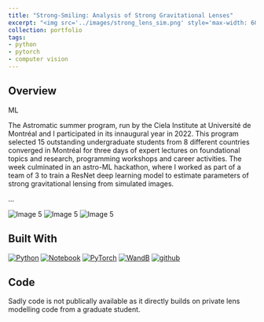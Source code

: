 ```yaml
---
title: "Strong-Smiling: Analysis of Strong Gravitational Lenses"
excerpt: "<img src='../images/strong_lens_sim.png' style='max-width: 60%; display: inline-block;'>"
collection: portfolio
tags:
- python
- pytorch
- computer vision
---
```


## Overview 

ML

The Astromatic summer program, run by the Ciela Institute at Université de Montréal and I participated in its innaugural year in 2022. This program selected 15 outstanding undergraduate students from 8 different countries converged in Montréal for three days of expert lectures on foundational topics and research, programming workshops and career activities. The week culminated in an astro-ML hackathon, where I worked as part of a team of 3 to train a ResNet deep learning model to estimate parameters of strong gravitational lensing from simulated images.

... 

<img src="../../images/strong_lens_sim.png" alt="Image 5" style="max-width: 70%; display: inline-block;">

<img src="../../images/lens_results_1.png" alt="Image 5" style="max-width: 70%; display: inline-block;">

<img src="../../images/lens_results_2.png" alt="Image 5" style="max-width: 70%; display: inline-block;">

## Built With
[![Python][python]][python-url]
[![Notebook][notebook]][notebook-url] 
[![PyTorch][pytorch]][pytorch-url]
[![WandB][wandb]][wandb-url] 
[![github][github]][github-url]

[github]: https://img.shields.io/badge/github-%23121011.svg?style=for-the-badge&logo=github&logoColor=white
[github-url]: https://github.com/

[python]: https://img.shields.io/badge/Python-3776AB?style=for-the-badge&logo=python&logoColor=white
[python-url]: https://www.python.org/

[notebook]: https://img.shields.io/badge/Made%20with-Jupyter-orange?style=for-the-badge&logo=Jupyter
[notebook-url]: https://jupyter.org/

[wandb]: https://img.shields.io/badge/Weights_&_Biases-FFBE00?style=for-the-badge&logo=WeightsAndBiases&logoColor=white
[wandb-url]: https://wandb.ai/site

[pytorch]: https://img.shields.io/badge/PyTorch-%23EE4C2C.svg?style=for-the-badge&logo=PyTorch&logoColor=white
[pytorch-url]: https://pytorch.org/

[vscode]: https://img.shields.io/badge/Visual%20Studio%20Code-0078d7.svg?style=for-the-badge&logo=visual-studio-code&logoColor=white
[vscode-url]: https://code.visualstudio.com/


## Code

Sadly code is not publically available as it directly builds on private lens modelling code from a graduate student.